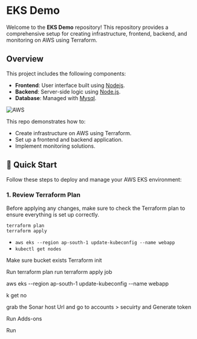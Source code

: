 # EKS Demo

Welcome to the **EKS Demo** repository! This repository provides a comprehensive setup for creating infrastructure, frontend, backend, and monitoring on AWS using Terraform.

## Overview

This project includes the following components:

- **Frontend**: User interface built using [Nodejs](https://nodejs.org/).
- **Backend**: Server-side logic using [Node.js](https://nodejs.org/).
- **Database**: Managed with [Mysql](https://www.mysql.com/).

![AWS](https://www.google.com/url?sa=i&url=https%3A%2F%2Fen.wikipedia.org%2Fwiki%2FAmazon_Web_Services&psig=AOvVaw1FQHWW-x5zTYtlE7qDKxqe&ust=1724576274026000&source=images&cd=vfe&opi=89978449&ved=0CBEQjRxqFwoTCIiWpLOhjYgDFQAAAAAdAAAAABAE)

This repo demonstrates how to:

- Create infrastructure on AWS using Terraform.
- Set up a frontend and backend application.
- Implement monitoring solutions.

## 🚀 Quick Start

Follow these steps to deploy and manage your AWS EKS environment:

### 1. Review Terraform Plan

Before applying any changes, make sure to check the Terraform plan to ensure everything is set up correctly.

```
terraform plan
terraform apply
```

- ``` aws eks --region ap-south-1 update-kubeconfig --name webapp ```
- ```kubectl get nodes ```

Make sure bucket exists
Terraform init

Run terraform plan
run terraform apply job

aws eks --region ap-south-1 update-kubeconfig --name webapp

k get no 

grab the Sonar host Url and go to accounts > secuirty and Generate token

Run Adds-ons

Run 


